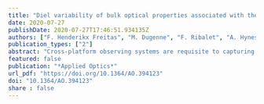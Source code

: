 ```yaml
---
title: "Diel variability of bulk optical properties associated with the growth and division of small phytoplankton in the North Pacific Subtropical Gyre "
date: 2020-07-27
publishDate: 2020-07-27T17:46:51.934135Z
authors: ["F. Henderikx Freitas", "M. Dugenne", "F. Ribalet", "A. Hynes","B. Barone", "D.M. Karl","A.E. White"]
publication_types: ["2"]
abstract: "Cross-platform observing systems are requisite to capturing the temporal and spatial dynamics of particles in the ocean. We present simultaneous observations of bulk optical properties, including the particulate beam attenuation (cp) and backscattering (bbp) coefficients, and particle size distributions collected in the North Pacific Subtropical Gyre. Clear and coherent diel cycles are observed in all bulk and size-fractionated optical proxies for particle biomass. We show evidence linking diurnal increases in cp and bbp to daytime particle growth and division of cells, with particles <7µm driving the daily cycle of particle production and loss within the mixed layer. Flow cytometry data reveal the nitrogen-fixing cyanobacterium Crocosphaera (∼4−7µm) to be an important driver of cp at the time of sampling, whereas Prochlorococcus dynamics (∼0.5µm) were essential to reproducing temporal variability in bbp. This study is a step towards improved characterization of the particle size range represented by in situ bulk optical properties and a better understanding of the mechanisms that drive variability in particle production in the oligotrophic open ocean."
featured: false
publication: "*Applied Optics*"
url_pdf: "https://doi.org/10.1364/AO.394123"
doi: "10.1364/AO.394123"
share : false
---
```


